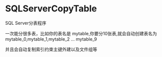 # SQLServerCopyTable

SQL Server分表程序

一次能分很多表，比如你的表名是 mytable,你要分10张表,就会自动创建表名为mytable_0,mytable_1,mytable_2 ... mytable_9

并且会自动复制索引约束主键外建以及文件组等

